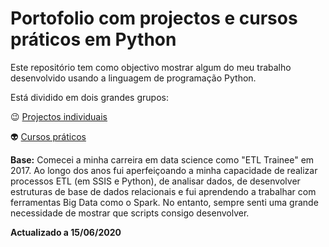 # Portofolio com projectos e cursos práticos em Python

Este repositório tem como objectivo mostrar algum do meu trabalho desenvolvido usando a linguagem de programação Python.

Está dividido em dois grandes grupos:

:wink: [Projectos individuais](projectos/projectos.md)

:alien: [Cursos práticos](cursos/cursos.md) 

**Base:** Comecei a minha carreira em data science como "ETL Trainee" em 2017. 
Ao longo dos anos fui aperfeiçoando a minha capacidade de realizar processos ETL (em SSIS e Python), de analisar dados, de desenvolver estruturas de base de dados relacionais e fui aprendendo a trabalhar com ferramentas Big Data como o Spark.
No entanto, sempre senti uma grande necessidade de mostrar que scripts consigo desenvolver.

**Actualizado a 15/06/2020**
